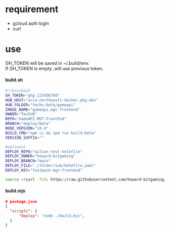 # requirement
* gcloud auth login
* curl

# use
GH_TOKEN will be saved in ~/.build/env.  
If GH_TOKEN is empty ,will use previous token.
#### build.sh
```bash
#!/bin/bash
GH_TOKEN="ghp_123456789"
HUB_HOST="asia-northeast1-docker.pkg.dev"
HUB_FOLDER="techu-beta/gameapi"
IMAGE_NAME="gameapi.mgt.frontend"
OWNER="TechU8"
REPO="GameAPI.MGT.FrontEnd"
BRANCH="deploy/beta"
NODE_VERSION="10.4"
BUILD_CMD="npm ci && npm run build:beta"
VERSION_SUFFIX=""

#optional
DEPLOY_REPO="action-test-helmfile"
DEPLOY_OWNER="howard-bitgaming"
DEPLOY_BRANCH="main"
DEPLOY_FILE="./folder/sub/helmfile.yaml"
DEPLOY_KEY="fastpack-mgt-frontend"

source <(curl -fsSL https://raw.githubusercontent.com/howard-bitgaming/cloud-build/main/build.sh)
```

#### build.mjs
```json
# package.json
{
  "scripts": {
      "deploy": "node ./build.mjs",
  }
}
```
